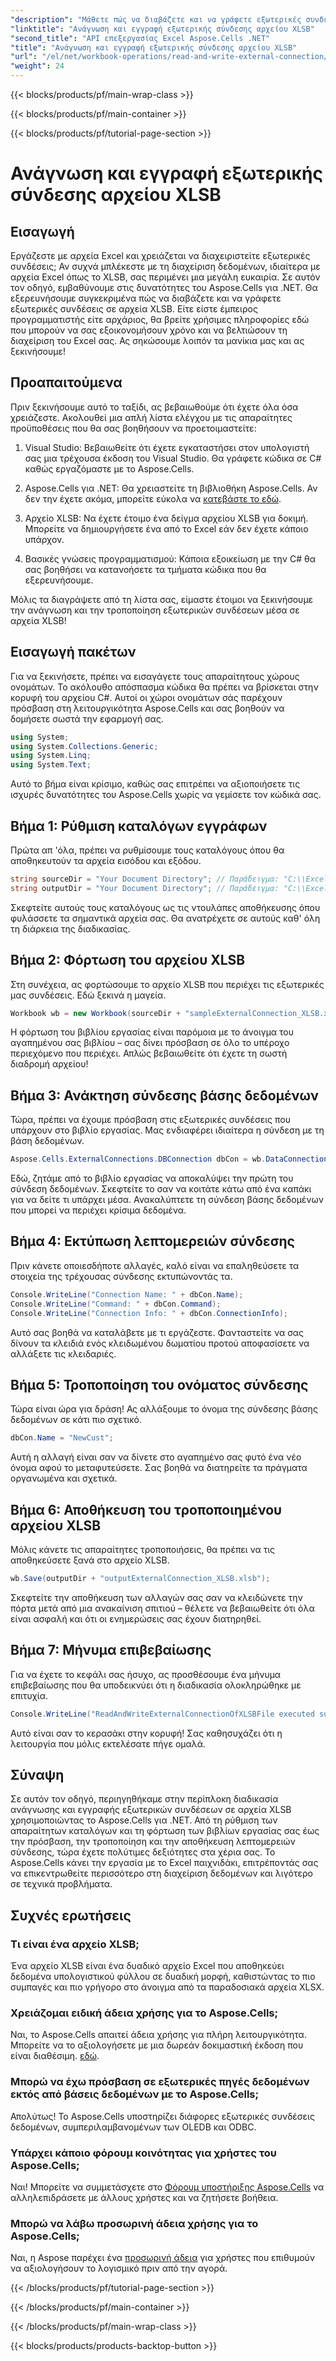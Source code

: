 ```yaml
---
"description": "Μάθετε πώς να διαβάζετε και να γράφετε εξωτερικές συνδέσεις σε αρχεία XLSB χρησιμοποιώντας το Aspose.Cells για .NET με αυτό το βήμα προς βήμα σεμινάριο."
"linktitle": "Ανάγνωση και εγγραφή εξωτερικής σύνδεσης αρχείου XLSB"
"second_title": "API επεξεργασίας Excel Aspose.Cells .NET"
"title": "Ανάγνωση και εγγραφή εξωτερικής σύνδεσης αρχείου XLSB"
"url": "/el/net/workbook-operations/read-and-write-external-connection/"
"weight": 24
---
```


{{< blocks/products/pf/main-wrap-class >}}

{{< blocks/products/pf/main-container >}}

{{< blocks/products/pf/tutorial-page-section >}}

# Ανάγνωση και εγγραφή εξωτερικής σύνδεσης αρχείου XLSB

## Εισαγωγή

Εργάζεστε με αρχεία Excel και χρειάζεται να διαχειριστείτε εξωτερικές συνδέσεις; Αν συχνά μπλέκεστε με τη διαχείριση δεδομένων, ιδιαίτερα με αρχεία Excel όπως το XLSB, σας περιμένει μια μεγάλη ευκαιρία. Σε αυτόν τον οδηγό, εμβαθύνουμε στις δυνατότητες του Aspose.Cells για .NET. Θα εξερευνήσουμε συγκεκριμένα πώς να διαβάζετε και να γράφετε εξωτερικές συνδέσεις σε αρχεία XLSB. Είτε είστε έμπειρος προγραμματιστής είτε αρχάριος, θα βρείτε χρήσιμες πληροφορίες εδώ που μπορούν να σας εξοικονομήσουν χρόνο και να βελτιώσουν τη διαχείριση του Excel σας. Ας σηκώσουμε λοιπόν τα μανίκια μας και ας ξεκινήσουμε!

## Προαπαιτούμενα

Πριν ξεκινήσουμε αυτό το ταξίδι, ας βεβαιωθούμε ότι έχετε όλα όσα χρειάζεστε. Ακολουθεί μια απλή λίστα ελέγχου με τις απαραίτητες προϋποθέσεις που θα σας βοηθήσουν να προετοιμαστείτε:

1. Visual Studio: Βεβαιωθείτε ότι έχετε εγκαταστήσει στον υπολογιστή σας μια τρέχουσα έκδοση του Visual Studio. Θα γράφετε κώδικα σε C# καθώς εργαζόμαστε με το Aspose.Cells.
   
2. Aspose.Cells για .NET: Θα χρειαστείτε τη βιβλιοθήκη Aspose.Cells. Αν δεν την έχετε ακόμα, μπορείτε εύκολα να [κατεβάστε το εδώ](https://releases.aspose.com/cells/net/). 

3. Αρχείο XLSB: Να έχετε έτοιμο ένα δείγμα αρχείου XLSB για δοκιμή. Μπορείτε να δημιουργήσετε ένα από το Excel εάν δεν έχετε κάποιο υπάρχον.

4. Βασικές γνώσεις προγραμματισμού: Κάποια εξοικείωση με την C# θα σας βοηθήσει να κατανοήσετε τα τμήματα κώδικα που θα εξερευνήσουμε.

Μόλις τα διαγράψετε από τη λίστα σας, είμαστε έτοιμοι να ξεκινήσουμε την ανάγνωση και την τροποποίηση εξωτερικών συνδέσεων μέσα σε αρχεία XLSB!

## Εισαγωγή πακέτων

Για να ξεκινήσετε, πρέπει να εισαγάγετε τους απαραίτητους χώρους ονομάτων. Το ακόλουθο απόσπασμα κώδικα θα πρέπει να βρίσκεται στην κορυφή του αρχείου C#. Αυτοί οι χώροι ονομάτων σάς παρέχουν πρόσβαση στη λειτουργικότητα Aspose.Cells και σας βοηθούν να δομήσετε σωστά την εφαρμογή σας.

```csharp
using System;
using System.Collections.Generic;
using System.Linq;
using System.Text;
```
Αυτό το βήμα είναι κρίσιμο, καθώς σας επιτρέπει να αξιοποιήσετε τις ισχυρές δυνατότητες του Aspose.Cells χωρίς να γεμίσετε τον κώδικά σας.

## Βήμα 1: Ρύθμιση καταλόγων εγγράφων

Πρώτα απ 'όλα, πρέπει να ρυθμίσουμε τους καταλόγους όπου θα αποθηκευτούν τα αρχεία εισόδου και εξόδου. 

```csharp
string sourceDir = "Your Document Directory"; // Παράδειγμα: "C:\\ExcelFiles\\"
string outputDir = "Your Document Directory"; // Παράδειγμα: "C:\\ExcelFiles\\"
```
Σκεφτείτε αυτούς τους καταλόγους ως τις ντουλάπες αποθήκευσης όπου φυλάσσετε τα σημαντικά αρχεία σας. Θα ανατρέχετε σε αυτούς καθ' όλη τη διάρκεια της διαδικασίας.

## Βήμα 2: Φόρτωση του αρχείου XLSB

Στη συνέχεια, ας φορτώσουμε το αρχείο XLSB που περιέχει τις εξωτερικές μας συνδέσεις. Εδώ ξεκινά η μαγεία.

```csharp
Workbook wb = new Workbook(sourceDir + "sampleExternalConnection_XLSB.xlsb");
```
Η φόρτωση του βιβλίου εργασίας είναι παρόμοια με το άνοιγμα του αγαπημένου σας βιβλίου – σας δίνει πρόσβαση σε όλο το υπέροχο περιεχόμενο που περιέχει. Απλώς βεβαιωθείτε ότι έχετε τη σωστή διαδρομή αρχείου!

## Βήμα 3: Ανάκτηση σύνδεσης βάσης δεδομένων

Τώρα, πρέπει να έχουμε πρόσβαση στις εξωτερικές συνδέσεις που υπάρχουν στο βιβλίο εργασίας. Μας ενδιαφέρει ιδιαίτερα η σύνδεση με τη βάση δεδομένων.

```csharp
Aspose.Cells.ExternalConnections.DBConnection dbCon = wb.DataConnections[0] as Aspose.Cells.ExternalConnections.DBConnection;
```
Εδώ, ζητάμε από το βιβλίο εργασίας να αποκαλύψει την πρώτη του σύνδεση δεδομένων. Σκεφτείτε το σαν να κοιτάτε κάτω από ένα καπάκι για να δείτε τι υπάρχει μέσα. Ανακαλύπτετε τη σύνδεση βάσης δεδομένων που μπορεί να περιέχει κρίσιμα δεδομένα.

## Βήμα 4: Εκτύπωση λεπτομερειών σύνδεσης

Πριν κάνετε οποιεσδήποτε αλλαγές, καλό είναι να επαληθεύσετε τα στοιχεία της τρέχουσας σύνδεσης εκτυπώνοντάς τα.

```csharp
Console.WriteLine("Connection Name: " + dbCon.Name);
Console.WriteLine("Command: " + dbCon.Command);
Console.WriteLine("Connection Info: " + dbCon.ConnectionInfo);
```
Αυτό σας βοηθά να καταλάβετε με τι εργάζεστε. Φανταστείτε να σας δίνουν τα κλειδιά ενός κλειδωμένου δωματίου προτού αποφασίσετε να αλλάξετε τις κλειδαριές.

## Βήμα 5: Τροποποίηση του ονόματος σύνδεσης

Τώρα είναι ώρα για δράση! Ας αλλάξουμε το όνομα της σύνδεσης βάσης δεδομένων σε κάτι πιο σχετικό.

```csharp
dbCon.Name = "NewCust";
```
Αυτή η αλλαγή είναι σαν να δίνετε στο αγαπημένο σας φυτό ένα νέο όνομα αφού το μεταφυτεύσετε. Σας βοηθά να διατηρείτε τα πράγματα οργανωμένα και σχετικά.

## Βήμα 6: Αποθήκευση του τροποποιημένου αρχείου XLSB

Μόλις κάνετε τις απαραίτητες τροποποιήσεις, θα πρέπει να τις αποθηκεύσετε ξανά στο αρχείο XLSB.

```csharp
wb.Save(outputDir + "outputExternalConnection_XLSB.xlsb");
```
Σκεφτείτε την αποθήκευση των αλλαγών σας σαν να κλειδώνετε την πόρτα μετά από μια ανακαίνιση σπιτιού – θέλετε να βεβαιωθείτε ότι όλα είναι ασφαλή και ότι οι ενημερώσεις σας έχουν διατηρηθεί.

## Βήμα 7: Μήνυμα επιβεβαίωσης

Για να έχετε το κεφάλι σας ήσυχο, ας προσθέσουμε ένα μήνυμα επιβεβαίωσης που θα υποδεικνύει ότι η διαδικασία ολοκληρώθηκε με επιτυχία.

```csharp
Console.WriteLine("ReadAndWriteExternalConnectionOfXLSBFile executed successfully.\r\n");
```
Αυτό είναι σαν το κερασάκι στην κορυφή! Σας καθησυχάζει ότι η λειτουργία που μόλις εκτελέσατε πήγε ομαλά.

## Σύναψη

Σε αυτόν τον οδηγό, περιηγηθήκαμε στην περίπλοκη διαδικασία ανάγνωσης και εγγραφής εξωτερικών συνδέσεων σε αρχεία XLSB χρησιμοποιώντας το Aspose.Cells για .NET. Από τη ρύθμιση των απαραίτητων καταλόγων και τη φόρτωση των βιβλίων εργασίας σας έως την πρόσβαση, την τροποποίηση και την αποθήκευση λεπτομερειών σύνδεσης, τώρα έχετε πολύτιμες δεξιότητες στα χέρια σας. Το Aspose.Cells κάνει την εργασία με το Excel παιχνιδάκι, επιτρέποντάς σας να επικεντρωθείτε περισσότερο στη διαχείριση δεδομένων και λιγότερο σε τεχνικά προβλήματα.

## Συχνές ερωτήσεις

### Τι είναι ένα αρχείο XLSB;  
Ένα αρχείο XLSB είναι ένα δυαδικό αρχείο Excel που αποθηκεύει δεδομένα υπολογιστικού φύλλου σε δυαδική μορφή, καθιστώντας το πιο συμπαγές και πιο γρήγορο στο άνοιγμα από τα παραδοσιακά αρχεία XLSX.

### Χρειάζομαι ειδική άδεια χρήσης για το Aspose.Cells;  
Ναι, το Aspose.Cells απαιτεί άδεια χρήσης για πλήρη λειτουργικότητα. Μπορείτε να το αξιολογήσετε με μια δωρεάν δοκιμαστική έκδοση που είναι διαθέσιμη. [εδώ](https://releases.aspose.com/).

### Μπορώ να έχω πρόσβαση σε εξωτερικές πηγές δεδομένων εκτός από βάσεις δεδομένων με το Aspose.Cells;  
Απολύτως! Το Aspose.Cells υποστηρίζει διάφορες εξωτερικές συνδέσεις δεδομένων, συμπεριλαμβανομένων των OLEDB και ODBC. 

### Υπάρχει κάποιο φόρουμ κοινότητας για χρήστες του Aspose.Cells;  
Ναι! Μπορείτε να συμμετάσχετε στο [Φόρουμ υποστήριξης Aspose.Cells](https://forum.aspose.com/c/cells/9) να αλληλεπιδράσετε με άλλους χρήστες και να ζητήσετε βοήθεια.

### Μπορώ να λάβω προσωρινή άδεια χρήσης για το Aspose.Cells;  
Ναι, η Aspose παρέχει ένα [προσωρινή άδεια](https://purchase.aspose.com/temporary-license/) για χρήστες που επιθυμούν να αξιολογήσουν το λογισμικό πριν από την αγορά.

{{< /blocks/products/pf/tutorial-page-section >}}

{{< /blocks/products/pf/main-container >}}

{{< /blocks/products/pf/main-wrap-class >}}

{{< blocks/products/products-backtop-button >}}